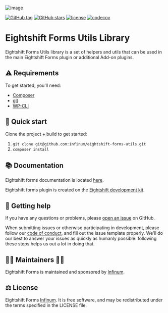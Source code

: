 ![image](https://repository-images.githubusercontent.com/204961525/1788eeba-8046-47bf-b315-32b060db1c8e)

[![GitHub tag](https://img.shields.io/github/tag/infinum/eightshift-forms-utils.svg?style=for-the-badge)](https://github.com/infinum/eightshift-forms-utils)
[![GitHub stars](https://img.shields.io/github/stars/infinum/eightshift-forms-utils.svg?style=for-the-badge&label=Stars)](https://github.com/infinum/eightshift-forms-utils)
[![license](https://img.shields.io/github/license/infinum/eightshift-forms-utils.svg?style=for-the-badge)](https://github.com/infinum/eightshift-forms-utils)
[![codecov](https://img.shields.io/codecov/c/gh/infinum/eightshift-forms-utils/branch/develop?label=Codecov&style=for-the-badge&token=02Lfa2jjoK)](https://codecov.io/gh/infinum/eightshift-forms-utils)

# Eightshift Forms Utils Library

Eightshift Forms Utils library is a set of helpers and utils that can be used in the main Eightshift Forms plugin or additional Add-on plugins.

## ⚠️ Requirements
To get started, you'll need:

* [Composer](https://getcomposer.org/)
* [git](https://git-scm.com/)
* [WP-CLI](https://wp-cli.org/)

## 🏁 Quick start

Clone the project + build to get started:

1. `git clone git@github.com:infinum/eightshift-forms-utils.git`
2. `composer install`

## 📚 Documentation

Eightshift forms documentation is located [here](docs/README.md).

Eightshift forms plugin is created on the [Eightshift development kit](https://eightshift.com).

## 🛟 Getting help

If you have any questions or problems, please [open an issue](https://github.com/infinum/eightshift-forms/issues) on GitHub. 

When submitting issues or otherwise participating in development, please follow our [code of conduct](https://github.com/infinum/eightshift-forms/blob/develop/CODE_OF_CONDUCT.md), and fill out the issue template properly. We'll do our best to answer your issues as quickly as humanly possible: following these steps helps us out a lot in doing that.

## 👩‍💻 Maintainers 🧑‍💻
Eightshift Forms is maintained and sponsored by [Infinum](https://infinum.com).

## ⚖️ License
Eightshift Forms [Infinum](https://infinum.com). It is free software, and may be redistributed under the terms specified in the LICENSE file.
